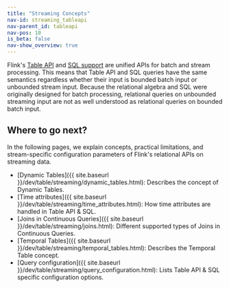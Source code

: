 ```yaml
---
title: "Streaming Concepts"
nav-id: streaming_tableapi
nav-parent_id: tableapi
nav-pos: 10
is_beta: false
nav-show_overview: true
---
```

<!--
Licensed to the Apache Software Foundation (ASF) under one
or more contributor license agreements.  See the NOTICE file
distributed with this work for additional information
regarding copyright ownership.  The ASF licenses this file
to you under the Apache License, Version 2.0 (the
"License"); you may not use this file except in compliance
with the License.  You may obtain a copy of the License at

  http://www.apache.org/licenses/LICENSE-2.0

Unless required by applicable law or agreed to in writing,
software distributed under the License is distributed on an
"AS IS" BASIS, WITHOUT WARRANTIES OR CONDITIONS OF ANY
KIND, either express or implied.  See the License for the
specific language governing permissions and limitations
under the License.
-->

Flink's [Table API](../tableApi.html) and [SQL support](../sql.html) are unified APIs for batch and stream processing.
This means that Table API and SQL queries have the same semantics regardless whether their input is bounded batch input or unbounded stream input.
Because the relational algebra and SQL were originally designed for batch processing,
relational queries on unbounded streaming input are not as well understood as relational queries on bounded batch input.

Where to go next?
-----------------

In the following pages, we explain concepts, practical limitations, and stream-specific configuration parameters of Flink's relational APIs on streaming data.

* [Dynamic Tables]({{ site.baseurl }}/dev/table/streaming/dynamic_tables.html): Describes the concept of Dynamic Tables.
* [Time attributes]({{ site.baseurl }}/dev/table/streaming/time_attributes.html): How time attributes are handled in Table API & SQL.
* [Joins in Continuous Queries]({{ site.baseurl }}/dev/table/streaming/joins.html): Different supported types of Joins in Continuous Queries.
* [Temporal Tables]({{ site.baseurl }}/dev/table/streaming/temporal_tables.html): Describes the Temporal Table concept.
* [Query configuration]({{ site.baseurl }}/dev/table/streaming/query_configuration.html): Lists Table API & SQL specific configuration options.
